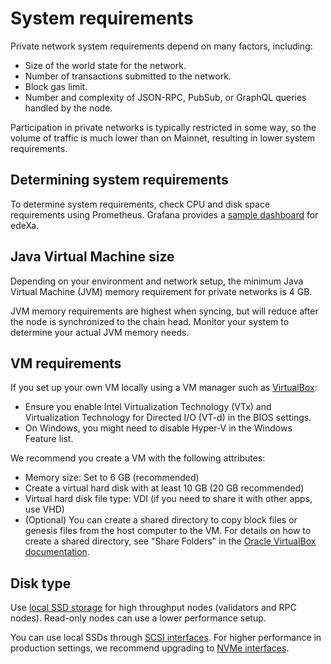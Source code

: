 # System requirements

Private network system requirements depend on many factors, including:

* Size of the world state for the network.
* Number of transactions submitted to the network.
* Block gas limit.
* Number and complexity of JSON-RPC, PubSub, or GraphQL queries handled by the node.

Participation in private networks is typically restricted in some way, so the volume of traffic is much lower than on Mainnet, resulting in lower system requirements.

## Determining system requirements

To determine system requirements, check CPU and disk space requirements using Prometheus. Grafana provides a [sample dashboard](https://grafana.com/grafana/dashboards/10273) for edeXa.

## Java Virtual Machine size

Depending on your environment and network setup, the minimum Java Virtual Machine (JVM) memory requirement for private networks is 4 GB.

JVM memory requirements are highest when syncing, but will reduce after the node is synchronized to the chain head. Monitor your system to determine your actual JVM memory needs.

## VM requirements

If you set up your own VM locally using a VM manager such as [VirtualBox](https://www.oracle.com/virtualization/virtualbox/):

* Ensure you enable Intel Virtualization Technology (VTx) and Virtualization Technology for Directed I/O (VT-d) in the BIOS settings.
* On Windows, you might need to disable Hyper-V in the Windows Feature list.

We recommend you create a VM with the following attributes:

* Memory size: Set to 6 GB (recommended)
* Create a virtual hard disk with at least 10 GB (20 GB recommended)
* Virtual hard disk file type: VDI (if you need to share it with other apps, use VHD)
* (Optional) You can create a shared directory to copy block files or genesis files from the host computer to the VM. For details on how to create a shared directory, see "Share Folders" in the [Oracle VirtualBox documentation](https://docs.oracle.com/en/virtualization/virtualbox/6.1/user/).

## Disk type

Use [local SSD storage](https://cloud.google.com/compute/docs/disks) for high throughput nodes (validators and RPC nodes). Read-only nodes can use a lower performance setup.

You can use local SSDs through [SCSI interfaces](https://en.wikipedia.org/wiki/SCSI). For higher performance in production settings, we recommend upgrading to [NVMe interfaces](https://cloud.google.com/compute/docs/disks/local-ssd#performance).
